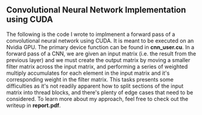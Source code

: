 ## Convolutional Neural Network Implementation using CUDA

The following is the code I wrote to implmenent a forward pass of a convolutional neural network using CUDA. It is meant to be executed on an Nvidia GPU. The primary device function can be found in **cnn_user.cu**. In a forward pass of a CNN, we are given an input matrix (i.e. the result from the previous layer) and we must create the output matrix by moving a smaller filter matrix across the input matrix, and performing a series of weighted multiply accumulates for each element in the input matrix and it's corresponding weight in the filter matrix. This tasks presents some difficulties as it's not readily apparent how to split sections of the input matrix into thread blocks, and there's plenty of edge cases that need to be considered. To learn more about my approach, feel free to check out the writeup in **report.pdf**. 
